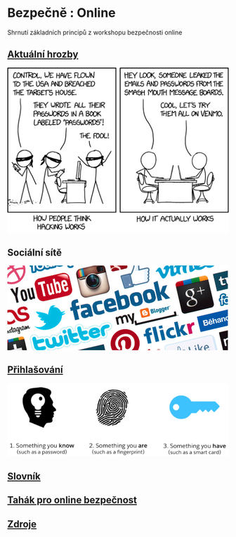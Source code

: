 # Bezpečně : Online

Shrnutí základních principů z workshopu bezpečnosti online

## [Aktuální hrozby](threats.md)

![Co hacking opravdu je](images/hacking.png)

## Sociální sítě

![Soukromí na sociálních sítích](images/social-networks.jpg)

## [Přihlašování](login.md)

![Typy autentizace](images/auth_types.png)

## [Slovník](slovnik.md)

## [Tahák pro online bezpečnost](online-cheetsheet.md)

## [Zdroje](links.md)
